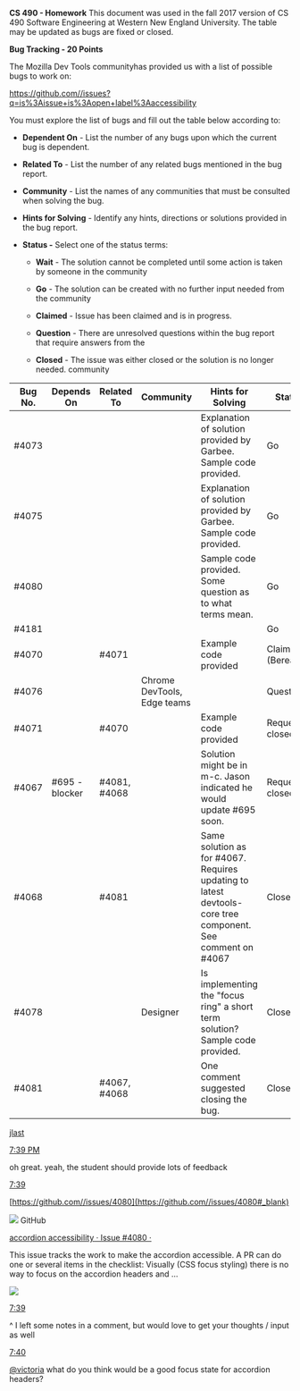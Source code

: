 **CS 490 - Homework**
This document was used in the fall 2017 version of CS 490 Software Engineering at Western New England University. The table may be updated as bugs are fixed or closed. 

**Bug Tracking - 20 Points**

The Mozilla Dev Tools communityhas provided us with a list of possible bugs to work on:

https://github.com//issues?q=is%3Aissue+is%3Aopen+label%3Aaccessibility

You must explore the list of bugs and fill out the table below according
to:

  - **Dependent On** - List the number of any bugs upon which the
    current bug is dependent.

  - **Related To** - List the number of any related bugs mentioned in
    the bug report.

  - **Community** - List the names of any communities that must be
    consulted when solving the bug.

  - **Hints for Solving** - Identify any hints, directions or solutions
    provided in the bug report.

  - **Status -** Select one of the status terms:
    
      - **Wait** - The solution cannot be completed until some action is
        taken by someone in the community
    
      - **Go** - The solution can be created with no further input
        needed from the community

      - **Claimed** - Issue has been claimed and is in progress.
    
      - **Question** - There are unresolved questions within the bug
        report that require answers from the
        
      - **Closed** - The issue was either closed or the solution is no longer needed.
community


|  Bug No.  | Depends On  |  Related To  | Community | Hints for Solving | Status |
| --------- | ----------- | ------------ | --------- | ----------------- | ------ |
| #4073     |             |              |           | Explanation of solution provided by Garbee. Sample code provided.  | Go         |
| #4075     |             |              |           | Explanation of solution provided by Garbee. Sample code provided.  | Go   |
| #4080     |             |              |           | Sample code provided. Some question as to what terms mean.  | Go   |
| #4181     |             |              |           |                   | Go     |
| #4070     |             | #4071        |           | Example code provided  | Claimed (Berea)  |
| #4076     |             |              | Chrome DevTools, Edge teams |  | Question  |
| #4071     |             | #4070        |           | Example code provided  | Requested closed  |
| #4067     | #695 - blocker | #4081, #4068  |       | Solution might be in m-c. Jason indicated he would update #695 soon.  | Requested closed  |
| #4068     |             | #4081        |           | Same solution as for #4067. Requires updating to latest devtools-core tree component. See comment on #4067 | Closed       |
| #4078     |             |              | Designer  | Is implementing the "focus ring" a short term solution? Sample code provided.  | Closed  |
| #4081     |             | #4067, #4068 |           | One comment suggested closing the bug.  | Closed    |

[jlast](https://devtools-html.slack.com/team/U3UH6CSLR#_blank)

[7:39
PM](https://devtools-html.slack.com/archives/C3VTFTCBY/p1505777957000083#_blank)

oh great. yeah, the student should provide lots of
feedback

[7:39](https://devtools-html.slack.com/archives/C3VTFTCBY/p1505777959000106#_blank)

[https://github.com//issues/4080](https://github.com//issues/4080#_blank)

![](media/image1.png) GitHub

[accordion accessibility · Issue \#4080 ·
](https://github.com//issues/4080#_blank)

This issue tracks the work to make the accordion accessible. A PR can do
one or several items in the checklist: Visually (CSS focus styling)
there is no way to focus on the accordion headers and
...

![](media/image2.png)

[7:39](https://devtools-html.slack.com/archives/C3VTFTCBY/p1505777988000176#_blank)

^ I left some notes in a comment, but would love to get your thoughts /
input as
well

[7:40](https://devtools-html.slack.com/archives/C3VTFTCBY/p1505778010000195#_blank)

[@victoria](https://devtools-html.slack.com/team/U5E02H0AH#_blank) what
do you think would be a good focus state for accordion headers?
